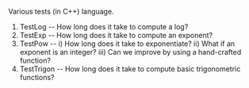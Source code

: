 Various tests (in C++) language.

1. TestLog -- How long does it take to compute a log?
2. TestExp -- How long does it take to compute an exponent?
3. TestPow -- 
    i) How long does it take to exponentiate? 
    ii) What if an exponent is an integer?
    iii) Can we improve by using a hand-crafted function? 
4. TestTrigon -- How long does it take to compute basic trigonometric functions?
              
